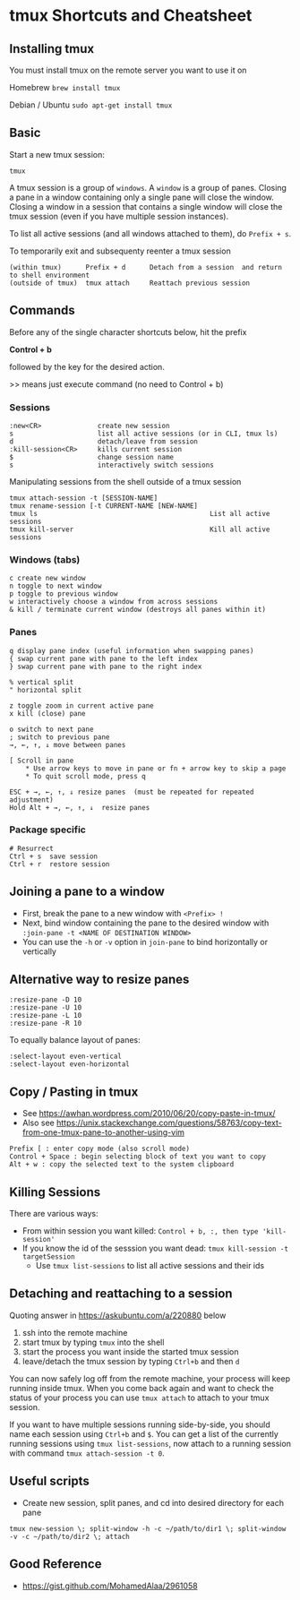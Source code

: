 # tmux Shortcuts and Cheatsheet


## Installing tmux

You must install tmux on the remote server you want to use it on

Homebrew
`brew install tmux`

Debian / Ubuntu
`sudo apt-get install tmux`

## Basic

Start a new tmux session:

`tmux`

A tmux session is a group of `windows`. A `window` is a group of panes. Closing a pane in a window containing only a single pane will close the window. Closing a window in a session that contains a single window will close the tmux session (even if you have multiple session instances).

To list all active sessions (and all windows attached to them), do `Prefix + s`.

To temporarily exit and subsequenty reenter a tmux session

```
(within tmux)      Prefix + d      Detach from a session  and return to shell environment
(outside of tmux)  tmux attach     Reattach previous session
```

## Commands

Before any of the single character shortcuts below, hit the prefix

__Control + b__

followed by the key for the desired action.

\>\> means just execute command (no need to Control + b)

### Sessions
```
:new<CR>              create new session
s                     list all active sessions (or in CLI, tmux ls)
d                     detach/leave from session
:kill-session<CR>     kills current session
$                     change session name
s                     interactively switch sessions
```

Manipulating sessions from the shell outside of a tmux session
```
tmux attach-session -t [SESSION-NAME]
tmux rename-session [-t CURRENT-NAME [NEW-NAME]
tmux ls                                           List all active sessions
tmux kill-server                                  Kill all active sessions
```
### Windows (tabs)
```
c create new window
n toggle to next window
p toggle to previous window
w interactively choose a window from across sessions
& kill / terminate current window (destroys all panes within it)
```

### Panes

```
q display pane index (useful information when swapping panes)
{ swap current pane with pane to the left index
} swap current pane with pane to the right index

% vertical split
" horizontal split

z toggle zoom in current active pane
x kill (close) pane

o switch to next pane
; switch to previous pane
→, ←, ↑, ↓ move between panes

[ Scroll in pane
    * Use arrow keys to move in pane or fn + arrow key to skip a page
    * To quit scroll mode, press q

ESC + →, ←, ↑, ↓ resize panes  (must be repeated for repeated adjustment)
Hold Alt + →, ←, ↑, ↓  resize panes
```

### Package specific

```
# Resurrect
Ctrl + s  save session
Ctrl + r  restore session
```


## Joining a pane to a window
- First, break the pane to a new window with `<Prefix> !`
- Next, bind window containing the pane to the desired window with `:join-pane -t <NAME OF DESTINATION WINDOW>`
- You can use the `-h` or `-v` option in `join-pane` to bind horizontally or vertically

## Alternative way to resize panes
```
:resize-pane -D 10
:resize-pane -U 10
:resize-pane -L 10
:resize-pane -R 10
```

To equally balance layout of panes:
```
:select-layout even-vertical
:select-layout even-horizontal
```

## Copy / Pasting in tmux
* See https://awhan.wordpress.com/2010/06/20/copy-paste-in-tmux/
* Also see https://unix.stackexchange.com/questions/58763/copy-text-from-one-tmux-pane-to-another-using-vim
```
Prefix [ : enter copy mode (also scroll mode)
Control + Space : begin selecting block of text you want to copy
Alt + w : copy the selected text to the system clipboard
```

## Killing Sessions
There are various ways:
* From within session you want killed: `Control + b, :, then type 'kill-session'`
* If you know the id of the sesssion you want dead: `tmux kill-session -t targetSession`
   * Use `tmux list-sessions` to list all active sessions and their ids


## Detaching and reattaching to a session
Quoting answer in https://askubuntu.com/a/220880 below

1. ssh into the remote machine
2. start tmux by typing `tmux` into the shell
3. start the process you want inside the started tmux session
4. leave/detach the tmux session by typing `Ctrl+b` and then `d`

You can now safely log off from the remote machine, your process will keep running inside tmux. When you come back again and want to check the status of your process you can use `tmux attach` to attach to your tmux session.

If you want to have multiple sessions running side-by-side, you should name each session using `Ctrl+b` and `$`. You can get a list of the currently running sessions using `tmux list-sessions`, now attach to a running session with command `tmux attach-session -t 0`.

## Useful scripts
* Create new session, split panes, and cd into desired directory for each pane
```
tmux new-session \; split-window -h -c ~/path/to/dir1 \; split-window -v -c ~/path/to/dir2 \; attach
```

## Good Reference
* https://gist.github.com/MohamedAlaa/2961058


